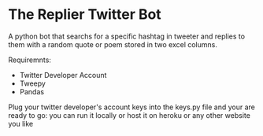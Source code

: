 # The Replier Twitter Bot
A python bot that searchs for a specific hashtag in tweeter and replies to them with a random quote or poem stored in two excel columns.

Requiremnts:
- Twitter Developer Account
- Tweepy
- Pandas

Plug your twitter developer's account keys into the keys.py file and your are ready to go:
you can run it locally or host it on heroku or any other website you like
